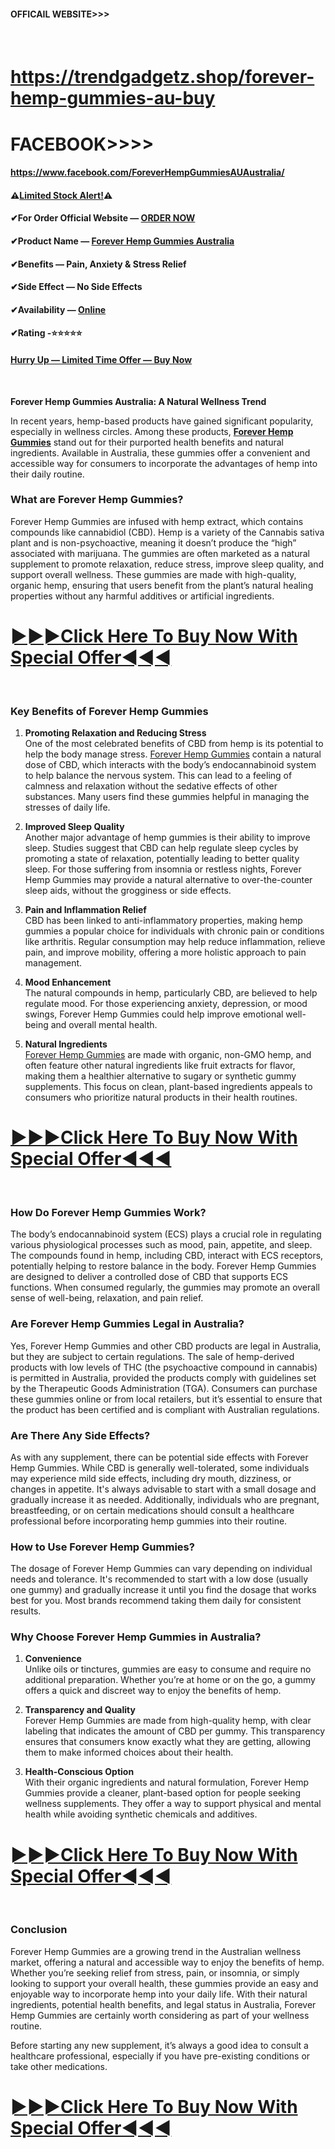 <div class="markdown-heading" dir="auto">
<h4 class="heading-element" dir="auto" tabindex="-1"><span lang="en-US"><strong>OFFICAIL WEBSITE&gt;&gt;&gt;</strong></span></h4>
<h4>&nbsp;</h4>
</div>
<h1 class="heading-element" dir="auto" tabindex="-1"><span lang="en-US"><strong><a href="https://trendgadgetz.shop/forever-hemp-gummies-au-buy" rel="nofollow">https://trendgadgetz.shop/forever-hemp-gummies-au-buy</a></strong></span></h1>
<h1 class="heading-element" dir="auto" tabindex="-1"><span lang="en-US"><strong>FACEBOOK&gt;&gt;&gt;&gt;</strong></span></h1>
<div class="markdown-heading" dir="auto">
<h4 class="heading-element" dir="auto" tabindex="-1"><span lang="en-US"><strong><a href="https://www.facebook.com/ForeverHempGummiesAUAustralia/" rel="nofollow">https://www.facebook.com/ForeverHempGummiesAUAustralia/</a></strong></span></h4>
<a id="user-content-httpswwwfacebookcomforeverhempgummiesauaustralia-" class="anchor" href="https://github.com/StephanierayEE/Forever-Hemp-Gummies-Australia-AU/#httpswwwfacebookcomforeverhempgummiesauaustralia-"></a></div>
<div class="markdown-heading" dir="auto">
<h4>⚠️<strong><a href="https://trendgadgetz.shop/forever-hemp-gummies-au-buy">Limited Stock Alert!</a>⚠️</strong></h4>
<h4>✔<strong>For Order Official Website &mdash; <a href="https://trendgadgetz.shop/forever-hemp-gummies-au-buy">ORDER NOW</a></strong></h4>
<h4>✔<strong>Product Name &mdash; <a href="https://trendgadgetz.shop/forever-hemp-gummies-au-buy">Forever Hemp Gummies Australia</a></strong></h4>
<h4>✔<strong>Benefits &mdash; Pain, Anxiety &amp; Stress Relief</strong></h4>
<h4>✔<strong>Side Effect &mdash; No Side Effects</strong></h4>
<h4>✔<strong>Availability &mdash; <a href="https://trendgadgetz.shop/forever-hemp-gummies-au-buy">Online</a></strong></h4>
<h4>✔<strong>Rating -⭐⭐⭐⭐⭐</strong></h4>
<h4><strong><a href="https://trendgadgetz.shop/forever-hemp-gummies-au-buy">Hurry Up &mdash; Limited Time Offer &mdash; Buy Now</a></strong></h4>
</div>
<div class="markdown-heading" dir="auto">&nbsp;</div>
<p dir="auto" align="left"><span lang="en-US"><strong>Forever Hemp Gummies Australia: A Natural Wellness Trend</strong></span></p>
<p dir="auto">In recent years, hemp-based products have gained significant popularity, especially in wellness circles. Among these products,&nbsp;<strong><a href="https://trendgadgetz.shop/forever-hemp-gummies-au-buy" rel="nofollow">Forever Hemp Gummies</a></strong>&nbsp;stand out for their purported health benefits and natural ingredients. Available in Australia, these gummies offer a convenient and accessible way for consumers to incorporate the advantages of hemp into their daily routine.</p>
<div class="markdown-heading" dir="auto">
<h3 class="heading-element" dir="auto" tabindex="-1">What are Forever Hemp Gummies?</h3>
<a id="user-content-what-are-forever-hemp-gummies" class="anchor" href="https://github.com/StephanierayEE/Forever-Hemp-Gummies-Australia-AU/#what-are-forever-hemp-gummies"></a></div>
<p dir="auto">Forever Hemp Gummies are infused with hemp extract, which contains compounds like cannabidiol (CBD). Hemp is a variety of the Cannabis sativa plant and is non-psychoactive, meaning it doesn&rsquo;t produce the &ldquo;high&rdquo; associated with marijuana. The gummies are often marketed as a natural supplement to promote relaxation, reduce stress, improve sleep quality, and support overall wellness. These gummies are made with high-quality, organic hemp, ensuring that users benefit from the plant&rsquo;s natural healing properties without any harmful additives or artificial ingredients.</p>
<div class="markdown-heading" dir="auto">
<h1 class="heading-element" dir="auto" tabindex="-1"><a href="https://trendgadgetz.shop/forever-hemp-gummies-au-buy" rel="nofollow">►►►Click Here To Buy Now With Special Offer◄◄◄</a></h1>
</div>
<div class="markdown-heading" dir="auto">&nbsp;</div>
<div class="markdown-heading" dir="auto">
<h3 class="heading-element" dir="auto" tabindex="-1">Key Benefits of Forever Hemp Gummies</h3>
<a id="user-content-key-benefits-of-forever-hemp-gummies" class="anchor" href="https://github.com/StephanierayEE/Forever-Hemp-Gummies-Australia-AU/#key-benefits-of-forever-hemp-gummies"></a></div>
<ol dir="auto">
<li>
<p dir="auto"><strong>Promoting Relaxation and Reducing Stress</strong><br />One of the most celebrated benefits of CBD from hemp is its potential to help the body manage stress.&nbsp;<a href="https://trendgadgetz.shop/forever-hemp-gummies-au-buy" rel="nofollow">Forever Hemp Gummies</a>&nbsp;contain a natural dose of CBD, which interacts with the body&rsquo;s endocannabinoid system to help balance the nervous system. This can lead to a feeling of calmness and relaxation without the sedative effects of other substances. Many users find these gummies helpful in managing the stresses of daily life.</p>
</li>
<li>
<p dir="auto"><strong>Improved Sleep Quality</strong><br />Another major advantage of hemp gummies is their ability to improve sleep. Studies suggest that CBD can help regulate sleep cycles by promoting a state of relaxation, potentially leading to better quality sleep. For those suffering from insomnia or restless nights, Forever Hemp Gummies may provide a natural alternative to over-the-counter sleep aids, without the grogginess or side effects.</p>
</li>
<li>
<p dir="auto"><strong>Pain and Inflammation Relief</strong><br />CBD has been linked to anti-inflammatory properties, making hemp gummies a popular choice for individuals with chronic pain or conditions like arthritis. Regular consumption may help reduce inflammation, relieve pain, and improve mobility, offering a more holistic approach to pain management.</p>
</li>
<li>
<p dir="auto"><strong>Mood Enhancement</strong><br />The natural compounds in hemp, particularly CBD, are believed to help regulate mood. For those experiencing anxiety, depression, or mood swings, Forever Hemp Gummies could help improve emotional well-being and overall mental health.</p>
</li>
<li>
<p dir="auto"><strong>Natural Ingredients</strong><br /><a href="https://trendgadgetz.shop/forever-hemp-gummies-au-buy" rel="nofollow">Forever Hemp Gummies</a>&nbsp;are made with organic, non-GMO hemp, and often feature other natural ingredients like fruit extracts for flavor, making them a healthier alternative to sugary or synthetic gummy supplements. This focus on clean, plant-based ingredients appeals to consumers who prioritize natural products in their health routines.</p>
</li>
</ol>
<div class="markdown-heading" dir="auto">
<h1 class="heading-element" dir="auto" tabindex="-1"><a href="https://trendgadgetz.shop/forever-hemp-gummies-au-buy" rel="nofollow">►►►Click Here To Buy Now With Special Offer◄◄◄</a></h1>
</div>
<div class="markdown-heading" dir="auto">&nbsp;</div>
<div class="markdown-heading" dir="auto">
<h3 class="heading-element" dir="auto" tabindex="-1">How Do Forever Hemp Gummies Work?</h3>
<a id="user-content-how-do-forever-hemp-gummies-work" class="anchor" href="https://github.com/StephanierayEE/Forever-Hemp-Gummies-Australia-AU/#how-do-forever-hemp-gummies-work"></a></div>
<p dir="auto">The body&rsquo;s endocannabinoid system (ECS) plays a crucial role in regulating various physiological processes such as mood, pain, appetite, and sleep. The compounds found in hemp, including CBD, interact with ECS receptors, potentially helping to restore balance in the body. Forever Hemp Gummies are designed to deliver a controlled dose of CBD that supports ECS functions. When consumed regularly, the gummies may promote an overall sense of well-being, relaxation, and pain relief.</p>
<div class="markdown-heading" dir="auto">
<h3 class="heading-element" dir="auto" tabindex="-1">Are Forever Hemp Gummies Legal in Australia?</h3>
<a id="user-content-are-forever-hemp-gummies-legal-in-australia" class="anchor" href="https://github.com/StephanierayEE/Forever-Hemp-Gummies-Australia-AU/#are-forever-hemp-gummies-legal-in-australia"></a></div>
<p dir="auto">Yes, Forever Hemp Gummies and other CBD products are legal in Australia, but they are subject to certain regulations. The sale of hemp-derived products with low levels of THC (the psychoactive compound in cannabis) is permitted in Australia, provided the products comply with guidelines set by the Therapeutic Goods Administration (TGA). Consumers can purchase these gummies online or from local retailers, but it&rsquo;s essential to ensure that the product has been certified and is compliant with Australian regulations.</p>
<div class="markdown-heading" dir="auto">
<h3 class="heading-element" dir="auto" tabindex="-1">Are There Any Side Effects?</h3>
<a id="user-content-are-there-any-side-effects" class="anchor" href="https://github.com/StephanierayEE/Forever-Hemp-Gummies-Australia-AU/#are-there-any-side-effects"></a></div>
<p dir="auto">As with any supplement, there can be potential side effects with Forever Hemp Gummies. While CBD is generally well-tolerated, some individuals may experience mild side effects, including dry mouth, dizziness, or changes in appetite. It's always advisable to start with a small dosage and gradually increase it as needed. Additionally, individuals who are pregnant, breastfeeding, or on certain medications should consult a healthcare professional before incorporating hemp gummies into their routine.</p>
<div class="markdown-heading" dir="auto">
<h3 class="heading-element" dir="auto" tabindex="-1">How to Use Forever Hemp Gummies?</h3>
<a id="user-content-how-to-use-forever-hemp-gummies" class="anchor" href="https://github.com/StephanierayEE/Forever-Hemp-Gummies-Australia-AU/#how-to-use-forever-hemp-gummies"></a></div>
<p dir="auto">The dosage of Forever Hemp Gummies can vary depending on individual needs and tolerance. It's recommended to start with a low dose (usually one gummy) and gradually increase it until you find the dosage that works best for you. Most brands recommend taking them daily for consistent results.</p>
<div class="markdown-heading" dir="auto">
<h3 class="heading-element" dir="auto" tabindex="-1">Why Choose Forever Hemp Gummies in Australia?</h3>
<a id="user-content-why-choose-forever-hemp-gummies-in-australia" class="anchor" href="https://github.com/StephanierayEE/Forever-Hemp-Gummies-Australia-AU/#why-choose-forever-hemp-gummies-in-australia"></a></div>
<ol dir="auto">
<li>
<p dir="auto"><strong>Convenience</strong><br />Unlike oils or tinctures, gummies are easy to consume and require no additional preparation. Whether you&rsquo;re at home or on the go, a gummy offers a quick and discreet way to enjoy the benefits of hemp.</p>
</li>
<li>
<p dir="auto"><strong>Transparency and Quality</strong><br />Forever Hemp Gummies are made from high-quality hemp, with clear labeling that indicates the amount of CBD per gummy. This transparency ensures that consumers know exactly what they are getting, allowing them to make informed choices about their health.</p>
</li>
<li>
<p dir="auto"><strong>Health-Conscious Option</strong><br />With their organic ingredients and natural formulation, Forever Hemp Gummies provide a cleaner, plant-based option for people seeking wellness supplements. They offer a way to support physical and mental health while avoiding synthetic chemicals and additives.</p>
</li>
</ol>
<div class="markdown-heading" dir="auto">
<h1 class="heading-element" dir="auto" tabindex="-1"><a href="https://trendgadgetz.shop/forever-hemp-gummies-au-buy" rel="nofollow">►►►Click Here To Buy Now With Special Offer◄◄◄</a></h1>
</div>
<div class="markdown-heading" dir="auto">&nbsp;</div>
<div class="markdown-heading" dir="auto">
<h3 class="heading-element" dir="auto" tabindex="-1">Conclusion</h3>
<a id="user-content-conclusion" class="anchor" href="https://github.com/StephanierayEE/Forever-Hemp-Gummies-Australia-AU/#conclusion"></a></div>
<p dir="auto">Forever Hemp Gummies are a growing trend in the Australian wellness market, offering a natural and accessible way to enjoy the benefits of hemp. Whether you&rsquo;re seeking relief from stress, pain, or insomnia, or simply looking to support your overall health, these gummies provide an easy and enjoyable way to incorporate hemp into your daily life. With their natural ingredients, potential health benefits, and legal status in Australia, Forever Hemp Gummies are certainly worth considering as part of your wellness routine.</p>
<p dir="auto">Before starting any new supplement, it&rsquo;s always a good idea to consult a healthcare professional, especially if you have pre-existing conditions or take other medications.</p>
<div class="markdown-heading" dir="auto">
<h1 class="heading-element" dir="auto" tabindex="-1"><a href="https://trendgadgetz.shop/forever-hemp-gummies-au-buy" rel="nofollow">►►►Click Here To Buy Now With Special Offer◄◄◄</a></h1>
</div>
<div class="markdown-heading" dir="auto">&nbsp;</div>
